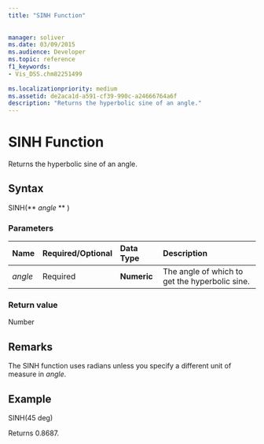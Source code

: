 ```yaml
---
title: "SINH Function"
 
 
manager: soliver
ms.date: 03/09/2015
ms.audience: Developer
ms.topic: reference
f1_keywords:
- Vis_DSS.chm82251499
 
ms.localizationpriority: medium
ms.assetid: de2aca1d-a591-cf39-990c-a24666764a6f
description: "Returns the hyperbolic sine of an angle."
---
```


# SINH Function

Returns the hyperbolic sine of an angle. 
  
## Syntax

SINH(** *angle* ** ) 
  
### Parameters

|**Name**|**Required/Optional**|**Data Type**|**Description**|
|:-----|:-----|:-----|:-----|
| _angle_ <br/> |Required  <br/> |**Numeric** <br/> |The angle of which to get the hyperbolic sine. |
   
### Return value

Number
  
## Remarks

The SINH function uses radians unless you specify a different unit of measure in  _angle_.
  
## Example

SINH(45 deg) 
  
Returns 0.8687. 
  

